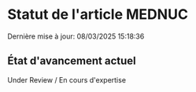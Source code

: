 # Statut de l'article MEDNUC

Dernière mise à jour: 08/03/2025 15:18:36

## État d'avancement actuel
Under Review / En cours d'expertise 